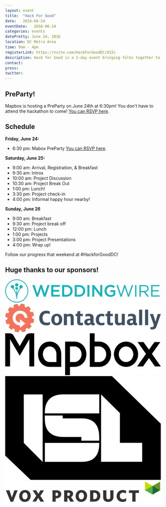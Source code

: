 ```yaml
---
layout: event
title:  "Hack For Good"
date:   2016-06-24
eventDate:   2016-06-24
categories: events
datePretty: June 24, 2016
location: DC Metro Area
time: 9am - 4pm
registerLink: https://nvite.com/HackForGoodDC/d15c
description: Hack for Good is a 2-day event bringing folks together to work on projects that support our community. Progress on projects will be presented in a science fair format at the conclusion of the event. This is a different kind of hackathon. No competition, no award money; just bringing people together to learn, make connections, and build something awesome!
contact:
press:
twitter:
---
```


## PreParty!

Mapbox is hosting a PreParty on June 24th at 6:30pm! You don't have to attend the hackathon to come! [You can RSVP here](https://hackforgoodprepartymapbox.splashthat.com/).

## Schedule

**Friday, June 24:**

*   6:30 pm: Mabox PreParty [You can RSVP here](https://hackforgoodprepartymapbox.splashthat.com/).

**Saturday, June 25:**

*   9:00 am: Arrival, Registration, & Breakfast
*   9:30 am: Intros
*   10:00 am: Project Discussion
*   10:30 am: Project Break Out
*   1:00 pm: Lunch!
*   3:30 pm: Project check-in
*   4:00 pm: Informal happy hour nearby!

**Sunday, June 26**

*   9:00 am: Breakfast
*   9:30 am: Project break off
*   12:00 pm: Lunch
*   1:00 pm: Projects
*   3:00 pm: Project Presentations
*   4:00 pm: Wrap up!

Follow our progress that weekend at #HackforGoodDC!

## Huge thanks to our sponsors!

[![](/assets/sponsors/weddingwire.svg)](https://www.weddingwire.com/)
[![](/assets/sponsors/contactually.png)](http://www.contactually.com/)
[![](/assets/sponsors/mapbox.svg)](http://www.contactually.com/)
[![](/assets/sponsors/isl.svg)](http://www.contactually.com/)
[![](/assets/sponsors/voxproduct.svg)](http://www.contactually.com/)